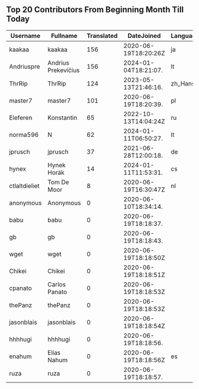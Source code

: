 ## Top 20 Contributors From Beginning Month Till Today ##
|Username|Fullname|Translated|DateJoined|Language|
|--------|--------|----------|----------|-------|
|kaakaa|kaakaa|156|2020-06-19T18:20:26Z|ja|
|Andriuspre|Andrius Prekevičius|156|2024-01-04T18:21:07.|lt|
|ThrRip|ThrRip|124|2023-05-13T21:46:16.|zh_Hans|
|master7|master7|101|2020-06-19T18:20:39.|pl|
|Eleferen|Konstantin|65|2022-10-13T14:04:24Z|ru|
|norma596|N|62|2024-01-11T06:50:27.|lt|
|jprusch|jprusch|37|2021-06-28T12:00:18.|de|
|hynex|Hynek Horák|14|2024-01-11T11:53:31.|cs|
|ctlaltdieliet|Tom De Moor|8|2020-06-19T16:30:47Z|nl|
|anonymous|Anonymous|0|2020-06-10T18:34:14.||
|babu|babu|0|2020-06-19T18:18:37.||
|gb|gb|0|2020-06-19T18:18:43.||
|wget|wget|0|2020-06-19T18:18:50Z||
|Chikei|Chikei|0|2020-06-19T18:18:51Z||
|cpanato|Carlos Panato|0|2020-06-19T18:18:53Z||
|thePanz|thePanz|0|2020-06-19T18:18:53Z||
|jasonblais|jasonblais|0|2020-06-19T18:18:54Z||
|hhhhugi|hhhhugi|0|2020-06-19T18:18:56.||
|enahum|Elias  Nahum|0|2020-06-19T18:18:56Z|es|
|ruza|ruza|0|2020-06-19T18:18:57.||
